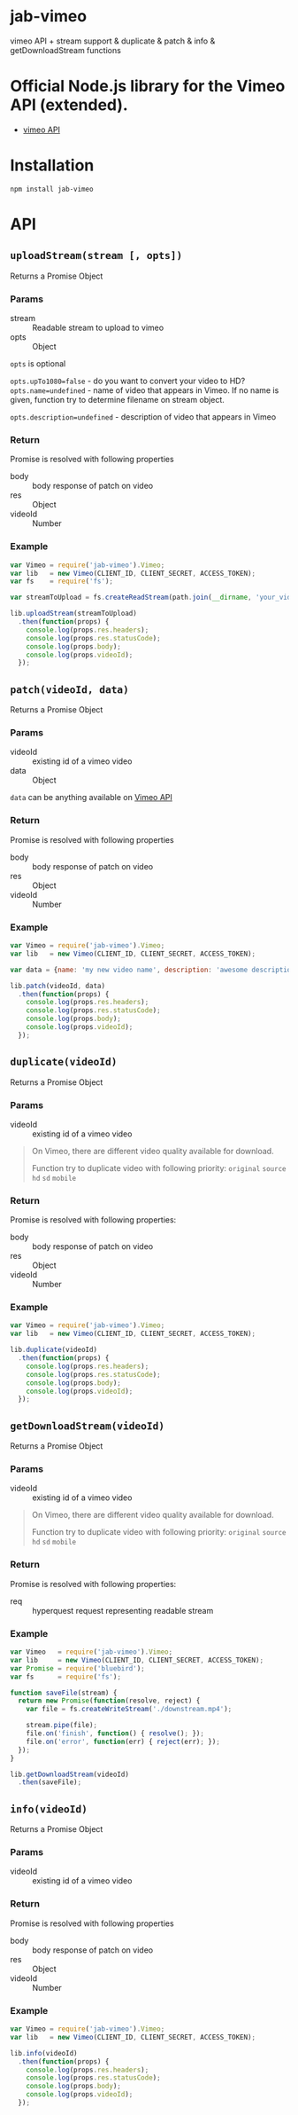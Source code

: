 # jab-vimeo
vimeo API + stream support &amp; duplicate &amp; patch &amp; info &amp; getDownloadStream functions

# Official Node.js library for the Vimeo API (extended).

 * [vimeo API](https://github.com/vimeo/vimeo.js)


# Installation

    npm install jab-vimeo


# API

## `uploadStream(stream [, opts])`

Returns a Promise Object

### Params
<dl>
    <dt>stream</dt>
    <dd>Readable stream to upload to vimeo</dd>
    <dt>opts</dt>
    <dd>Object</dd>
</dl>

`opts` is optional

`opts.upTo1080=false` -  do you want to convert your video to HD?
`opts.name=undefined`  - name of video that appears in Vimeo.
If no name is given, function try to determine filename on stream object.

`opts.description=undefined`  - description of video that appears in Vimeo


### Return
Promise is resolved with following properties

<dl>
    <dt>body</dt>
    <dd>body response of patch on video</dd>
    <dt>res</dt>
    <dd>Object</dd>
    <dt>videoId</dt>
    <dd>Number</dd>
</dl>


### Example
```JavaScript
var Vimeo = require('jab-vimeo').Vimeo;
var lib   = new Vimeo(CLIENT_ID, CLIENT_SECRET, ACCESS_TOKEN);
var fs    = require('fs');

var streamToUpload = fs.createReadStream(path.join(__dirname, 'your_video.mp4'));

lib.uploadStream(streamToUpload)
  .then(function(props) {
    console.log(props.res.headers);
    console.log(props.res.statusCode);
    console.log(props.body);
    console.log(props.videoId);
  });
```

## `patch(videoId, data)`

Returns a Promise Object

### Params
<dl>
    <dt>videoId</dt>
    <dd>existing id of a vimeo video</dd>
    <dt>data</dt>
    <dd>Object</dd>
</dl>

`data` can be anything available on [Vimeo API](https://developer.vimeo.com/api/spec)


### Return
Promise is resolved with following properties

<dl>
    <dt>body</dt>
    <dd>body response of patch on video</dd>
    <dt>res</dt>
    <dd>Object</dd>
    <dt>videoId</dt>
    <dd>Number</dd>
</dl>


### Example

```JavaScript
var Vimeo = require('jab-vimeo').Vimeo;
var lib   = new Vimeo(CLIENT_ID, CLIENT_SECRET, ACCESS_TOKEN);

var data = {name: 'my new video name', description: 'awesome description of my video'}

lib.patch(videoId, data)
  .then(function(props) {
    console.log(props.res.headers);
    console.log(props.res.statusCode);
    console.log(props.body);
    console.log(props.videoId);
  });
```


## `duplicate(videoId)`

Returns a Promise Object

### Params
<dl>
    <dt>videoId</dt>
    <dd>existing id of a vimeo video</dd>
</dl>

> On Vimeo, there are different video quality available for download.
>
> Function try to duplicate video with following priority: `original`
> `source`  `hd` `sd` `mobile`

### Return
Promise is resolved with following properties:
<dl>
    <dt>body</dt>
    <dd>body response of patch on video</dd>
    <dt>res</dt>
    <dd>Object</dd>
    <dt>videoId</dt>
    <dd>Number</dd>
</dl>


### Example

```JavaScript
var Vimeo = require('jab-vimeo').Vimeo;
var lib   = new Vimeo(CLIENT_ID, CLIENT_SECRET, ACCESS_TOKEN);

lib.duplicate(videoId)
  .then(function(props) {
    console.log(props.res.headers);
    console.log(props.res.statusCode);
    console.log(props.body);
    console.log(props.videoId);
  });
```

## `getDownloadStream(videoId)`

Returns a Promise Object

### Params
<dl>
    <dt>videoId</dt>
    <dd>existing id of a vimeo video</dd>
</dl>

> On Vimeo, there are different video quality available for download.
>
> Function try to duplicate video with following priority: `original`
> `source`  `hd` `sd` `mobile`

### Return
Promise is resolved with following properties:
<dl>
    <dt>req</dt>
    <dd>hyperquest request representing readable stream</dd>
</dl>


### Example

```JavaScript
var Vimeo   = require('jab-vimeo').Vimeo;
var lib     = new Vimeo(CLIENT_ID, CLIENT_SECRET, ACCESS_TOKEN);
var Promise = require('bluebird');
var fs      = require('fs');

function saveFile(stream) {
  return new Promise(function(resolve, reject) {
    var file = fs.createWriteStream('./downstream.mp4');

    stream.pipe(file);
    file.on('finish', function() { resolve(); });
    file.on('error', function(err) { reject(err); });
  });
}

lib.getDownloadStream(videoId)
  .then(saveFile);
```


## `info(videoId)`

Returns a Promise Object

### Params
<dl>
    <dt>videoId</dt>
    <dd>existing id of a vimeo video</dd>
</dl>

### Return

Promise is resolved with following properties

<dl>
    <dt>body</dt>
    <dd>body response of patch on video</dd>
    <dt>res</dt>
    <dd>Object</dd>
    <dt>videoId</dt>
    <dd>Number</dd>
</dl>


### Example

```JavaScript
var Vimeo = require('jab-vimeo').Vimeo;
var lib   = new Vimeo(CLIENT_ID, CLIENT_SECRET, ACCESS_TOKEN);

lib.info(videoId)
  .then(function(props) {
    console.log(props.res.headers);
    console.log(props.res.statusCode);
    console.log(props.body);
    console.log(props.videoId);
  });
```
